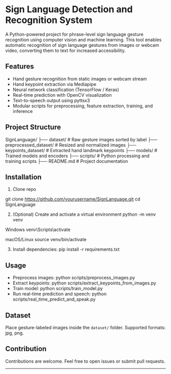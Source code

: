 # Sign Language Detection and Recognition System

A Python-powered project for phrase-level sign language gesture recognition using computer vision and machine learning. 
This tool enables automatic recognition of sign language gestures from images or webcam video, converting them to text for increased accessibility.
## Features

- Hand gesture recognition from static images or webcam stream
- Hand keypoint extraction via Mediapipe
- Neural network classification (TensorFlow / Keras)
- Real-time prediction with OpenCV visualization
- Text-to-speech output using pyttsx3
- Modular scripts for preprocessing, feature extraction, training, and inference

## Project Structure

SignLanguage/
├── dataset/ # Raw gesture images sorted by label
├── preprocessed_dataset/ # Resized and normalized images
├── keypoints_dataset/ # Extracted hand landmark keypoints
├── models/ # Trained models and encoders
├── scripts/ # Python processing and training scripts
├── README.md # Project documentation


## Installation

1. Clone repo
   
git clone https://github.com/yourusername/SignLanguage.git
cd SignLanguage


2. (Optional) Create and activate a virtual environment
python -m venv venv

Windows
venv\Scripts\activate

macOS/Linux
source venv/bin/activate


3. Install dependencies:
pip install -r requirements.txt

## Usage

- Preprocess images:
python scripts/preprocess_images.py
- Extract keypoints:
python scripts/extract_keypoints_from_images.py
- Train model:
python scripts/train_model.py
- Run real-time prediction and speech:
python scripts/real_time_predict_and_speak.py

## Dataset

Place gesture-labeled images inside the `dataset/` folder. Supported formats: jpg, png.

## Contribution

Contributions are welcome. Feel free to open issues or submit pull requests.

---
